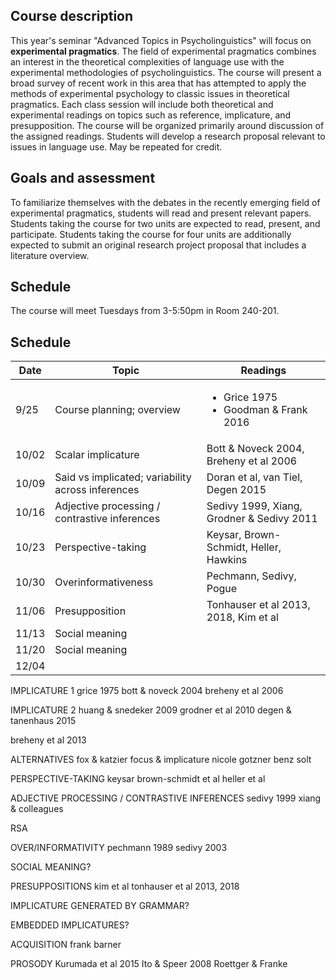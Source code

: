 ## Course description

This year's seminar "Advanced Topics in Psycholinguistics" will focus on **experimental pragmatics**. The field of experimental pragmatics combines an interest in the theoretical complexities of language use with the experimental methodologies of psycholinguistics. The course will present a broad survey of recent work in this area that has attempted to apply the methods of experimental psychology to classic issues in theoretical pragmatics. Each class session will include both theoretical and experimental readings on topics such as reference, implicature, and presupposition. The course will be organized primarily around discussion of the assigned readings. Students will develop a research proposal relevant to issues in language use. May be repeated for credit.

## Goals and assessment

To familiarize themselves with the debates in the recently emerging field of experimental pragmatics, students will read and present relevant papers. Students taking the course for two units are expected to read, present, and participate. Students taking the course for four units are additionally expected to submit an original research project proposal that includes a literature overview.

## Schedule

The course will meet Tuesdays from 3-5:50pm in Room 240-201.


## Schedule

| Date        | Topic           | Readings  |
| ------------- | ------------- | ----- |
| 9/25  | Course planning; overview | <ul><li>Grice 1975</li><li>Goodman & Frank 2016</li></ul> |
| 10/02 | Scalar implicature       |  Bott & Noveck 2004, Breheny et al 2006 |
| 10/09 | Said vs implicated; variability across inferences     | Doran et al, van Tiel, Degen 2015   |
| 10/16 | Adjective processing / contrastive inferences    |  Sedivy 1999, Xiang, Grodner & Sedivy 2011   |
| 10/23 | Perspective-taking | Keysar, Brown-Schmidt, Heller, Hawkins |
| 10/30 |  Overinformativeness     | Pechmann, Sedivy, Pogue  |
| 11/06 |  Presupposition    | Tonhauser et al 2013, 2018, Kim et al   |
| 11/13 |  Social meaning    |    |
| 11/20 |  Social meaning      |   |
| 12/04 |      |    |



IMPLICATURE 1
grice 1975
bott & noveck 2004
breheny et al 2006

IMPLICATURE 2
huang & snedeker 2009
grodner et al 2010
degen & tanenhaus 2015

breheny et al 2013


ALTERNATIVES
fox & katzier focus & implicature
nicole gotzner benz solt

PERSPECTIVE-TAKING
keysar
brown-schmidt et al
heller et al


ADJECTIVE PROCESSING / CONTRASTIVE INFERENCES
sedivy 1999
xiang & colleagues


RSA


OVER/INFORMATIVITY
pechmann 1989
sedivy 2003


SOCIAL MEANING?


PRESUPPOSITIONS
kim et al
tonhauser et al 2013, 2018

IMPLICATURE GENERATED BY GRAMMAR?

EMBEDDED IMPLICATURES?

ACQUISITION
frank
barner


PROSODY
Kurumada et al 2015
Ito & Speer 2008
Roettger & Franke


